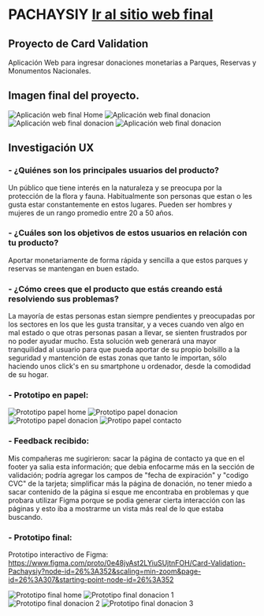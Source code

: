 # PACHAYSIY [Ir al sitio web final](src/index.html)

## Proyecto de Card Validation

Aplicación Web para ingresar donaciones monetarias a Parques, Reservas y Monumentos Nacionales.

## Imagen final del proyecto.

![Aplicación web final Home](image/finalProject1.jpeg)
![Aplicación web final donacion](image/finalProject2.jpeg)
![Aplicación web final donacion](image/finalProject3.jpeg)
![Aplicación web final donacion](image/finalProject4.jpeg)

## Investigación UX

### - ¿Quiénes son los principales usuarios del producto?
Un público que tiene interés en la naturaleza y se preocupa por la protección de la flora y fauna. Habitualmente son personas que estan o les gusta estar constantemente en estos lugares. Pueden ser hombres y mujeres de un rango promedio entre 20 a 50 años.

### - ¿Cuáles son los objetivos de estos usuarios en relación con tu producto?

Aportar monetariamente de forma rápida y sencilla a que estos parques y reservas se mantengan en buen estado.

### - ¿Cómo crees que el producto que estás creando está resolviendo sus problemas?

La mayoría de estas personas estan siempre pendientes y preocupadas por los sectores en los que les gusta transitar, y a veces cuando ven algo en mal estado o que otras personas pasan a llevar, se sienten frustrados por no poder ayudar mucho. Esta solución web generará una mayor tranquilidad al usuario para que pueda aportar de su propio bolsillo a la seguridad y mantención de estas zonas que tanto le importan, sólo haciendo unos click's en su smartphone u ordenador, desde la comodidad de su hogar.

### - Prototipo en papel:

![Prototipo papel home](image/prot_home.jpg)
![Prototipo papel donacion](image/prot_donac1.jpg)
![Prototipo papel donacion](image/prot_donac2.jpg)
![Protipo papel contacto](image/prot_contac.jpg)

### - Feedback recibido:

Mis compañeras me sugirieron: sacar la página de contacto ya que en el footer ya salia esta información; que debia enfocarme más en la sección de validación; podría agregar los campos de "fecha de expiración" y "codigo CVC" de la tarjeta; simplificar más la página de donación, no tener miedo a sacar contenido de la página si esque me encontraba en problemas y que probara utilizar Figma porque se podia generar cierta interacción con las páginas y esto iba a mostrarme un vista más real de lo que estaba buscando.

### - Prototipo final:

Prototipo interactivo de Figma: https://www.figma.com/proto/0e48jyAst2LYiuSUjtnFOH/Card-Validation-Pachaysiy?node-id=26%3A352&scaling=min-zoom&page-id=26%3A307&starting-point-node-id=26%3A352

![Prototipo final home](image/protHome.jpg)
![Prototipo final donacion 1](image/protDonac1.png)
![Prototipo final donacion 2](image/protDonac2.png)
![Prototipo final donacion 3](image/protDonac3.png)
